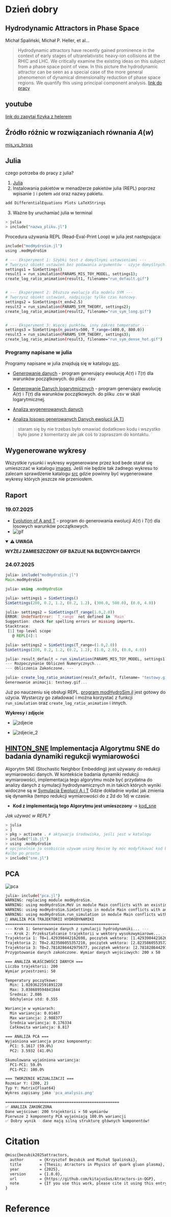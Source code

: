 # Dzień dobry 


## Hydrodynamic Attractors in Phase Space
Michał Spaliński, Michał P. Heller, et al...

>Hydrodynamic attractors have recently gained prominence in the context of early stages of ultrarelativistic heavy-ion collisions at the RHIC and LHC. We critically examine the existing ideas on this subject from a phase space point of view. In this picture the hydrodynamic attractor can be seen as a special case of the more general phenomenon of dynamical dimensionality reduction of phase space regions. We quantify this using principal component analysis.
[link do pracy ](https://www.researchgate.net/publication/345364690_Hydrodynamic_Attractors_in_Phase_Space)


## youtube
[link do zapytaj fizyka z helerem](https://www.youtube.com/watch?v=6R2ASA7-g-c&t=9s)

## Źródło różnic w rozwiązaniach równania $A(w)$
[mis_vs_brsss](notes/mis_vs_brsss.md)




## Julia
czego potrzeba do pracy z julia? 
1. [Julia](https://julialang.org/downloads/)
2. Instalowania pakietów w menadżerze pakietów julia (REPL) poprzez wpisanie `]` i potem `add` oraz nazwy pakietu.
```bash
add DifferentialEquations Plots LaTeXStrings
```
3. Ważne by uruchamiać julia w terminal
```bash 
> julia
> include("nazwa_pliku.jl")
```
Procedura używania REPL (Read-Eval-Print Loop) w julia jest następująca:
```bash
include("modHydroSim.jl")
using .modHydroSim

# --- Eksperyment 1: Szybki test z domyślnymi ustawieniami ---
# Tworzysz obiekt ustawień bez podawania argumentów - użyje domyślnych.
settings1 = SimSettings() 
result1 = run_simulation(PARAMS_MIS_TOY_MODEL, settings1);
create_log_ratio_animation(result1, filename="run_default.gif")


# --- Eksperyment 2: Dłuższa ewolucja dla modelu SYM ---
# Tworzysz obiekt ustawień, nadpisując tylko czas końcowy.
settings2 = SimSettings(τ_end=2.5) 
result2 = run_simulation(PARAMS_SYM_THEORY, settings2);
create_log_ratio_animation(result2, filename="run_sym_long.gif")


# --- Eksperyment 3: Więcej punktów, inny zakres temperatur ---
settings3 = SimSettings(n_points=500, T_range=(400.0, 800.0))
result3 = run_simulation(PARAMS_SYM_THEORY, settings3);
create_log_ratio_animation(result3, filename="run_sym_dense_hot.gif")

```

### Programy napisane w julia 
Programy napisane w julia znajdują się w katalogu [src](/src/).

- [Generowanie danych](src/data_generation/generowanie_AiT.jl) - program generujący ewolucję $A(\tau)$ i $T(\tau)$ dla  warunków początkowych. do pliku .csv
- [Generowanie Danych logarytmicznych](src/data_generation/log_gen.jl) - program generujący ewolucję $A(\tau)$ i $T(\tau)$ dla  warunków początkowych. do pliku .csv w skali logarytmicznej.

- [Analiza wygenerowanych danych](src/trash_can/A_and_T_evolution.jl)

- [Analiza losowo generowanych Danych ewolucji (A,T)](src/trash_can/Evolution2.jl) 
> staram się by nie trzebas było omawiać dodatkowo kodu i wszystko było jasne z komentarzy ale jak coś to zapraszam do kontaktu. 
`
## Wygenerowane wykresy
Wszystkie rysunki i wykresy wygenerowane przez kod bede starał się umieszczać w katalogu [images](/images/). Jeśli nie będzie tak żadnego wykresu to zalecam sprawdzenie katalogu [src](/src/) gdzie powinny być wygenerowane wykresy których jeszcze nie przeniosłem. 

## Raport 
### 19.07.2025
- [Evolution of A and T](src/trash_can/Evolution2.jl) - program do generowania ewolucji $A(\tau)$ i $T(\tau)$ dla losowych warunków początkowych.
- ![gif](images/A_T/19.07.2025.gif) 

<details open>
<summary><strong>⚠️ UWAGA</strong></summary>

<p><strong>WYŻEJ ZAMIESZCZONY GIF BAZUJE NA BŁĘDNYCH DANYCH</strong></p>

</details>


### 24.07.2025
```julia
julia> include("modHydroSim.jl")
Main.modHydroSim

julia> using .modHydroSim

julia> settings1 = SimSettings()
SimSettings(200, 0.2, 1.2, (0.2, 1.2), (300.0, 500.0), (0.0, 4.0))

julia> settings2 = SimSettings(T_range(1.0,2.0))
ERROR: UndefVarError: `T_range` not defined in `Main`
Suggestion: check for spelling errors or missing imports.
Stacktrace:
 [1] top-level scope
   @ REPL[4]:1

julia> settings2 = SimSettings(T_range=(1.0,2.0))
SimSettings(200, 0.2, 1.2, (0.2, 1.2), (1.0, 2.0), (0.0, 4.0))

julia> result_default = run_simulation(PARAMS_MIS_TOY_MODEL, settings1);
--- Rozpoczynanie Obliczeń Numerycznych...
--- Obliczenia Zakończone. ---

julia> create_log_ratio_animation(result_default, filename= "testowy.gif")
Generowanie animacji: testowy.gif...
```
Już po nauczeniu się obsługi REPL. [program modHydroSim.jl](/src/modHydroSim.jl) jest gotowy do użycia. Wystarczy go załadować i można korzystać z funkcji `run_simulation` oraz `create_log_ratio_animation` i innych.



**Wykresy i zdjęcie**
- ![zdjecie](images/A_T/25.07.2025.png)

- ![zdjecie_2](images/A_T/27.07.2025.gif)

## **[HINTON_SNE](neural_networks/sne.pdf)** Implementacja Algorytmu SNE do badania dynamiki regukcji wymiarowości
Algorytm SNE (Stochastic Neighbor Embedding) jest używany do redukcji wymiarowości danych. W kontekście badania dynamiki redukcji wymiarowości, implementacja tego algorytmu może być przydatna do analizy danych z symulacji hydrodynamicznych m.in 
takich których wyniki widoczne są w [Symulacja Ewolucji A i T](images/A_T/27.07.2025.gif) Gdzie dokładnie wydać jak zmienia się dynamika (tempo redukcji wymiarowości do z 2d do 1d)  w czasie.

- **Kod z implementacją tego Algorytmu jest umieszczony** -> [kod_sne](src/sne.jl)

*Jak używać w REPL?*

```bash 
> julia
> ]
> pkg > activate . # aktywacja środowiska, jeśli jest w katalogu
> include("lib.jl")
> using .modHydroSim
# opcjonalnie ja osobiście używam using Revise by móc modyfikować kod bez restartowania REPL
#albo po prostu 
> include("sne.jl")
```


## PCA 
![pca](images/pca_analisis.png)

```bash
julia> include("pca.jl")
WARNING: replacing module modHydroSim.
WARNING: using modHydroSim.MeV in module Main conflicts with an existing identifier.
WARNING: using modHydroSim.SimSettings in module Main conflicts with an existing identifier.
WARNING: using modHydroSim.run_simulation in module Main conflicts with an existing identifier.
🔬 ANALIZA PCA TRAJEKTORII HYDRODYNAMIKI
==================================================
--- Krok 1: Generowanie danych z symulacji hydrodynamiki... ---
--- Krok 2: Przekształcanie trajektorii w wektory wysokowymiarowe... ---
Trajektoria 1: T0=1.429390442162698, początek wektora: [1.429390442162698, 2.232601031372945, 1.3570725751702735, 1.9708050172587508, 1.2982109634311598, 1.7673651343626369]
Trajektoria 2: T0=2.823586055357218, początek wektora: [2.823586055357218, 7.717622248918646, 2.790290448576448, 3.2866087056181956, 2.686865038597613, 1.8492802663169772]
Trajektoria 3: T0=2.7818286442975677, początek wektora: [2.7818286442975677, 7.811108586371958, 2.7516377327417283, 3.3413642500270155, 2.6509353798151336, 1.886260861387972]
Przygotowanie danych zakończone. Wymiar danych wejściowych: 200 x 50

=== ANALIZA WŁAŚCIWOŚCI DANYCH ===
Liczba trajektorii: 200
Wymiar przestrzeni: 50

Temperatury początkowe:
  Min: 1.0203622591891228
  Max: 3.038689594841844
  Średnia: 2.086
  Odchylenie std: 0.555

Wariancje w wymiarach:
  Min wariancja: 0.01467
  Max wariancja: 2.988377
  Średnia wariancja: 0.176334
  Całkowita wariancja: 8.817

=== ANALIZA PCA ===
Wyjaśniona wariancja przez komponenty:
  PC1: 5.1617 (59.0%)
  PC2: 3.5932 (41.0%)

Skumulowana wyjaśniona wariancja:
  PC1-PC1: 59.0%
  PC1-PC2: 100.0%

=== TWORZENIE WIZUALIZACJI ===
Rozmiar Y: (200, 2)
Typ Y: Matrix{Float64}
Wykres zapisany jako 'pca_analysis.png'

==================================================
✅ ANALIZA ZAKOŃCZONA
Dane wejściowe: 200 trajektorii × 50 wymiarów
Pierwsze 2 komponenty PCA wyjaśniają 100.0% wariancji
✅ Dobry wynik - dane mają silną strukturę głównych komponentów!

```




# Citation 
```tex
@misc{bezubik2025attractors,
  author       = {Krzysztof Bezubik and Michał Spaliński},
  title        = {Thesis; Atractors in Physics of quark gluon plasma},
  year         = {2025},
  version      = {1.0.0},
  url          = {https://github.com/kitajusSus/Atractors-in-QGP},
  note         = {If you use this work, please cite it using this entry.}
}
```


# Reference
